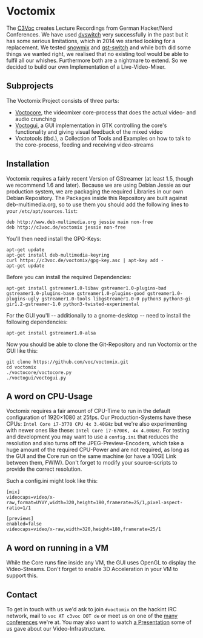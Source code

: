 # Voctomix
The [C3Voc](https://c3voc.de/) creates Lecture Recordings from German Hacker/Nerd Conferences. We have used [dvswitch](http://dvswitch.alioth.debian.org/wiki/) very successfully in the past but it has some serious limitations, which in 2014 we started looking for a replacement. We tested [snowmix](http://sourceforge.net/projects/snowmix/) and [gst-switch](https://github.com/timvideos/gst-switch) and while both did some things we wanted right, we realised that no existing tool would be able to fulfil all our whishes. Furthermore both are a nightmare to extend. So we decided to build our own Implementation of a Live-Video-Mixer.

## Subprojects
The Voctomix Project consists of three parts:
 - [Voctocore](./voctocore/), the videomixer core-process that does the actual video- and audio crunching
 - [Voctogui](./voctogui/), a GUI implementation in GTK controlling the core's functionality and giving visual feedback of the mixed video
 - Voctotools (tbd.), a Collection of Tools and Examples on how to talk to the core-process, feeding and receiving video-streams

## Installation
Voctomix requires a fairly recent Version of GStreamer (at least 1.5, though we recommend 1.6 and later). Because we are using Debian Jessie as our production system, we are packaging the required Libraries in our own Debian Repository. The Packages inside this Repository are built against deb-multimedia.org, so to use them you should add the following lines to your `/etc/apt/sources.list`:
````
deb http://www.deb-multimedia.org jessie main non-free
deb http://c3voc.de/voctomix jessie non-free
````

You'll then need install the GPG-Keys:
````
apt-get update
apt-get install deb-multimedia-keyring
curl https://c3voc.de/voctomix/gpg-key.asc | apt-key add -
apt-get update
````

Before you can install the required Dependencies:
````
apt-get install gstreamer1.0-libav gstreamer1.0-plugins-bad gstreamer1.0-plugins-base gstreamer1.0-plugins-good gstreamer1.0-plugins-ugly gstreamer1.0-tools libgstreamer1.0-0 python3 python3-gi gir1.2-gstreamer-1.0 python3-twisted-experimental
````

For the GUI you'll -- additionally to a gnome-desktop -- need to install the following dependencies:
````
apt-get install gstreamer1.0-alsa
````

Now you should be able to clone the Git-Repository and run Voctomix or the GUI like this:
````
git clone https://github.com/voc/voctomix.git
cd voctomix
./voctocore/voctocore.py
./voctogui/voctogui.py
````

## A word on CPU-Usage
Voctomix requires a fair amount of CPU-Time to run in the default configuration of 1920×1080 at 25fps. Our Production-Systems have these CPUs: `Intel Core i7-3770 CPU 4x 3.40GHz` but we're also experimenting with newer ones like these: `Intel Core i7-6700K, 4x 4.00GHz`.
For testing and development you may want to use a `config.ini` that reduces the resolution and also turns off the JPEG-Preview-Encoders, which take a huge amount of the required CPU-Power and are not required, as long as the GUI and the Core run on the same machine (or have a 10GE Link between them, FWIW). Don't forget to modify your source-scripts to provide the correct resolution.

Such a config.ini might look like this:
````
[mix]
videocaps=video/x-raw,format=UYVY,width=320,height=180,framerate=25/1,pixel-aspect-ratio=1/1

[previews]
enabled=false
videocaps=video/x-raw,width=320,height=180,framerate=25/1
````

## A word on running in a VM
While the Core runs fine inside any VM, the GUI uses OpenGL to display the Video-Streams. Don't forget to enable 3D Acceleration in your VM to support this.


## Contact
To get in touch with us we'd ask to join `#voctomix` on the hackint IRC network, mail to `voc AT c3voc DOT de` or meet us on one of the [many conferences](https://c3voc.de/eventkalender) we're at.
You may also want to watch [a Presentation](https://media.ccc.de/v/froscon2015-1520-conference_recording_und_streaming#video) some of us gave about our Video-Infrastructure.
